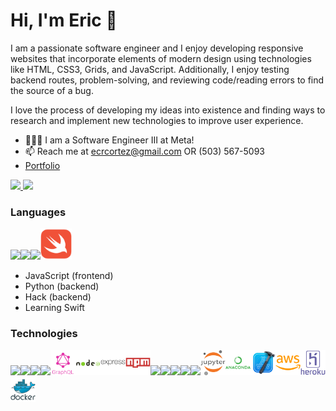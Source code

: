 <!-- ## Hi, I'm Eric 👋 

I am a passionate software engineer and I enjoy developing responsive 
websites that incorporate elements of modern design using technologies 
like HTML, CSS3, Grids, and JavaScript. Additionally, I enjoy testing 
backend routes, problem-solving, and using console logs/reading 
errors to find the source of a bug.

I love the process of developing my ideas into existence and finding ways 
to research and implement new technologies to improve user experience. 

- 👨🏻‍💻 I am a Frontend Developer II at Meta!
- 📫 Reach me at ecrcortez@gmail.com OR (503) 567-5093
- Find me on [Linkedin](https://www.linkedin.com/in/eric-cortez-0101/) or [AngelList](https://angel.co/u/eric-cortez-2)
- [Portfolio](https://eric-cortez.github.io/)

![Anurag's GitHub stats](https://github-readme-stats.vercel.app/api?username=Eric-Cortez)](https://github.com/Eric-Cortez/github-readme-stats)
![Anurag's GitHub stats](https://github-readme-stats.vercel.app/api?username=Eric-Cortez&show_icons=true&theme=radical)


### Technologies 
<img 
src="https://cdn.jsdelivr.net/gh/devicons/devicon/icons/react/react-original.svg" height=40/><img 
src="https://cdn.jsdelivr.net/gh/devicons/devicon/icons/redux/redux-original.svg" height=40/><img 
src="https://cdn.jsdelivr.net/gh/devicons/devicon/icons/flask/flask-original.svg" height=40/><img src="https://cdn.jsdelivr.net/gh/devicons/devicon/icons/postgresql/postgresql-original.svg"  height=40/><img src="https://cdn.jsdelivr.net/gh/devicons/devicon/icons/sqlalchemy/sqlalchemy-original.svg"  height=40/><img  
src="https://cdn.jsdelivr.net/gh/devicons/devicon/icons/css3/css3-original.svg"  height=40/><img  
src="https://cdn.jsdelivr.net/gh/devicons/devicon/icons/html5/html5-original.svg"  height=40/><img  
src="https://cdn.jsdelivr.net/gh/devicons/devicon/icons/git/git-original.svg"  height=40/><img  
src="https://cdn.jsdelivr.net/gh/devicons/devicon/icons/vscode/vscode-original.svg"  height=40/>


 React | Redux | Flask | Postgres |SQLAlchemy | Alembic | CSS | Git | Node.js | NPM | HTML / JSX | Heroku | Anaconda | Sphinx | Docusaurus | Jupyter Notebook | IPywidgets | Anacond 

### Languages 
<img  src="https://cdn.jsdelivr.net/gh/devicons/devicon/icons/javascript/javascript-original.svg"  height=40/><img
src="https://cdn.jsdelivr.net/gh/devicons/devicon/icons/python/python-original.svg" height=50/>
* JavaScript (frontend)
* Python (backend)
 -->

<div align='center'>
 
</div>

<div>
  <h1>Hi, I'm Eric 👋 </h1>

I am a passionate software engineer and I enjoy developing responsive 
websites that incorporate elements of modern design using technologies 
like HTML, CSS3, Grids, and JavaScript. Additionally, I enjoy testing 
backend routes, problem-solving, and reviewing code/reading 
errors to find the source of a bug.

I love the process of developing my ideas into existence and finding ways 
to research and implement new technologies to improve user experience. 
 
<!-- ![visitor badge](https://visitor-badge.glitch.me/badge?page_id=Eric-Cortez.visitor-badge) -->
 
- 👨🏻‍💻 I am a Software Engineer III at Meta!
- 📫 Reach me at ecrcortez@gmail.com OR (503) 567-5093
- [Portfolio](https://eric-cortez.github.io/)
<a href="https://www.linkedin.com/in/eric-cortez-0101/" target="_blank">
   <img src="https://img.shields.io/badge/LinkedIn-blue?style=for-the-badge&logo=linkedin&logoColor=white">
 </img>
 </a><a href="https://angel.co/u/eric-cortez-2" target="_blank">
   <img src=https://img.shields.io/badge/AngelList-%23D4D4D4.svg?style=for-the-badge&logo=AngelList&logoColor=black>
 </img>
 </a>


</div>

### Languages 
<img  src="https://cdn.jsdelivr.net/gh/devicons/devicon/icons/javascript/javascript-original.svg"  height=50/><img
src="https://cdn.jsdelivr.net/gh/devicons/devicon/icons/python/python-original.svg" height=50/><img
src="https://hacklang.org/img/hack.svg" height=50/><img
src="https://github.com/devicons/devicon/blob/master/icons/swift/swift-original.svg" height=50/>

* JavaScript (frontend)
* Python (backend)
* Hack (backend)
* Learning Swift 

### Technologies 
<img src="https://cdn.jsdelivr.net/gh/devicons/devicon/icons/react/react-original.svg" height=40/><img 
src="https://cdn.jsdelivr.net/gh/devicons/devicon/icons/redux/redux-original.svg" height=40/><img 
src="https://cdn.jsdelivr.net/gh/devicons/devicon/icons/css3/css3-original.svg"  height=40/><img  
src="https://cdn.jsdelivr.net/gh/devicons/devicon/icons/html5/html5-original.svg"  height=40/><img  
src="https://github.com/devicons/devicon/blob/master/icons/graphql/graphql-plain-wordmark.svg"  height=40/><img 
src="https://github.com/devicons/devicon/blob/master/icons/nodejs/nodejs-original-wordmark.svg" height="40"/><img             src="https://github.com/devicons/devicon/blob/master/icons/express/express-original-wordmark.svg" height=40/><img
src="https://github.com/devicons/devicon/blob/master/icons/npm/npm-original-wordmark.svg" height="40"/><img 
src="https://cdn.jsdelivr.net/gh/devicons/devicon/icons/postgresql/postgresql-original.svg"  height=40/><img src="https://cdn.jsdelivr.net/gh/devicons/devicon/icons/sqlalchemy/sqlalchemy-original.svg"  height=40/><img   
src="https://cdn.jsdelivr.net/gh/devicons/devicon/icons/git/git-original.svg"  height=40/><img  
src="https://cdn.jsdelivr.net/gh/devicons/devicon/icons/vscode/vscode-original.svg"  height=40/><img src="https://cdn.jsdelivr.net/gh/devicons/devicon/icons/flask/flask-original.svg" height="40"/><img src="https://github.com/devicons/devicon/blob/master/icons/jupyter/jupyter-original-wordmark.svg" height="40"/><img src="https://github.com/devicons/devicon/blob/master/icons/anaconda/anaconda-original-wordmark.svg" height="40"/><img src="https://github.com/devicons/devicon/blob/master/icons/xcode/xcode-original.svg" height="40"/><img src="https://github.com/devicons/devicon/blob/master/icons/amazonwebservices/amazonwebservices-plain-wordmark.svg" height="40"/><img src="https://github.com/devicons/devicon/blob/master/icons/heroku/heroku-original-wordmark.svg" height="40"/><img src="https://github.com/devicons/devicon/blob/master/icons/docker/docker-original-wordmark.svg" height="40"/>




<!--  React | Redux | CSS | HTML / JSX | Node.js |  Flask | Postgres | SQLAlchemy | Alembic |  Git | 
 NPM |  Heroku | Anaconda | Sphinx | Docusaurus | Jupyter Notebook | IPywidgets | Anacond  -->

<div align='center'>

</div>

</div>

<!-- ### Github Stats

<p>
<img height="180em" src="https://github-readme-stats.vercel.app/api?username=Eric-Cortez&count_private=true&show_icons=true&theme=radical"/>
<img height="180em" src="https://github-readme-stats.vercel.app/api/top-langs?username=Eric-Cortez&show_icons=true&locale=en&layout=compact&theme=radical"/>
</p> -->
 
<!-- ### Projects

 [![Readme Card](https://github-readme-stats.vercel.app/api/pin/?username=Eric-Cortez&repo=edcGear&theme=gotham&card_width=500)](https://github.com/Eric-Cortez/edcGear)
 [![Readme Card](https://github-readme-stats.vercel.app/api/pin/?username=Eric-Cortez&repo=LodgeINN&&count_private=true&include_all_commits=true&theme=gotham&card_width=500)](https://github.com/Eric-Cortez/LodgeINN)
  [![Readme Card](https://github-readme-stats.vercel.app/api/pin/?username=k-dodsonknapp&repo=Cara&theme=gotham&card_width=100)](https://github.com/k-dodsonknapp/Cara)
 [![Readme Card](https://github-readme-stats.vercel.app/api/pin/?username=gitxandalf&repo=gameZ&&count_private=true&include_all_commits=true&theme=gotham&card_width=100)](https://github.com/gitxandalf/gameZ) -->
